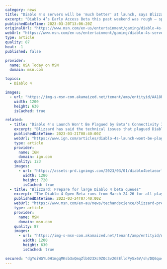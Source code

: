 ```yaml
---
category: news
title: "Diablo 4's servers will be 'much better' at launch, says Blizzard"
excerpt: "Diablo 4’s Early Access Beta this past weekend was rough – specifically, the disconnects and long login queues ran rampant due to server instability. However, franchise general manager Rod Fergusson ..."
publishedDateTime: 2023-03-20T13:06:20Z
originalUrl: "https://www.msn.com/en-us/entertainment/gaming/diablo-4s-servers-will-be-much-better-at-launch-says-blizzard/ar-AA18RX49"
webUrl: "https://www.msn.com/en-us/entertainment/gaming/diablo-4s-servers-will-be-much-better-at-launch-says-blizzard/ar-AA18RX49"
type: article
quality: 87
heat: -1
published: false

provider:
  name: USA Today on MSN
  domain: msn.com

topics:
  - Diablo 4

images:
  - url: "https://img-s-msn-com.akamaized.net/tenant/amp/entityid/AA18RKUu.img?h=630&w=1200&m=6&q=60&o=t&l=f&f=jpg&x=612&y=330"
    width: 1200
    height: 630
    isCached: true

related:
  - title: "Diablo 4's Launch Won't Be Plagued by Beta's Connectivity Issues, Says Blizzard"
    excerpt: "Blizzard has said the technical issues that plagued Diablo 4’s “rocky” open beta have helped pave the way for its full launch on June 6. Last weekend saw Blizzard hold the first mostly open beta for Diablo 4, which was accessible for gamers who had"
    publishedDateTime: 2023-03-21T08:40:00Z
    webUrl: "https://www.ign.com/articles/diablo-4s-launch-wont-be-plagued-by-betas-connectivity-issues-says-blizzard"
    type: article
    provider:
      name: IGN
      domain: ign.com
    quality: 123
    images:
      - url: "https://assets-prd.ignimgs.com/2023/03/01/diablo4betaearlyaccessgameplaytrailer-ign-blogroll-1677696974394.jpg?width=1280"
        width: 1280
        height: 720
        isCached: true
  - title: "Blizzard: Prepare for large Diablo 4 beta queues"
    excerpt: "The Diablo 4 Open Beta runs from March 24-26 for all players, and the first day of last weekend's Beta was wrought with long queue times. Blizzard has asked eager players to be patient as they expect ..."
    publishedDateTime: 2023-03-24T07:40:00Z
    webUrl: "https://www.msn.com/en-au/news/techandscience/blizzard-prepare-for-large-diablo-4-beta-queues/ar-AA191TOt"
    type: article
    provider:
      name: MSN
      domain: msn.com
    quality: 87
    images:
      - url: "https://img-s-msn-com.akamaized.net/tenant/amp/entityid/AA191TOh.img?h=630&w=1200&m=6&q=60&o=t&l=f&f=jpg&x=515&y=265"
        width: 1200
        height: 630
        isCached: true

secured: "dgYoiWGYL0H1mgqMKsb3xQmqZlb023Xc9ZOc3v2GEElldPySx6V/sh/DQ6qu4SPenkQ7b76O7ygVvYYAvMJvazFpx6ZNK/fzUqGyDohc8wPtjjmT0RW0JEp3CkjglF1f8eGL+V97/tS94eo7k95jPyVPngEhUC6HdAkiaWWQowa6Uwh0Tg3EE/KZv7zklkXnu+GuTUt+JxT++1xOUceVAKEi0lg99vQgFZPmoGwOB/XeZfJDpdwr+Jp5AdLWKuEdN+Ldum3gV3s97ctIi7kYCGMbpffAH2mujf52LGcWKHRw22ScERMubsSdKc0rAqlOTT589uhW+Zmj9na+Fk+aOW7MH0eSo1BE3TtPlXWjpn4=;IAQS2zuBlwY0rMyvVkJmcw=="
---
```


